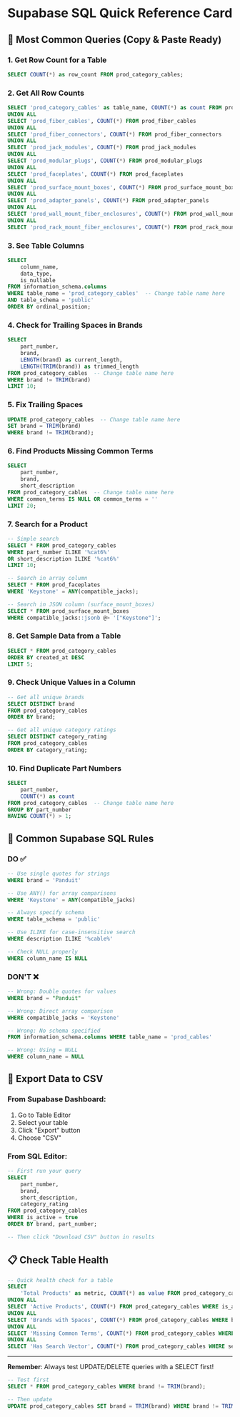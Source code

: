 # Supabase SQL Quick Reference Card

## 🚀 Most Common Queries (Copy & Paste Ready)

### 1. Get Row Count for a Table
```sql
SELECT COUNT(*) as row_count FROM prod_category_cables;
```

### 2. Get All Row Counts
```sql
SELECT 'prod_category_cables' as table_name, COUNT(*) as count FROM prod_category_cables
UNION ALL
SELECT 'prod_fiber_cables', COUNT(*) FROM prod_fiber_cables
UNION ALL
SELECT 'prod_fiber_connectors', COUNT(*) FROM prod_fiber_connectors
UNION ALL
SELECT 'prod_jack_modules', COUNT(*) FROM prod_jack_modules
UNION ALL
SELECT 'prod_modular_plugs', COUNT(*) FROM prod_modular_plugs
UNION ALL
SELECT 'prod_faceplates', COUNT(*) FROM prod_faceplates
UNION ALL
SELECT 'prod_surface_mount_boxes', COUNT(*) FROM prod_surface_mount_boxes
UNION ALL
SELECT 'prod_adapter_panels', COUNT(*) FROM prod_adapter_panels
UNION ALL
SELECT 'prod_wall_mount_fiber_enclosures', COUNT(*) FROM prod_wall_mount_fiber_enclosures
UNION ALL
SELECT 'prod_rack_mount_fiber_enclosures', COUNT(*) FROM prod_rack_mount_fiber_enclosures;
```

### 3. See Table Columns
```sql
SELECT 
    column_name,
    data_type,
    is_nullable
FROM information_schema.columns
WHERE table_name = 'prod_category_cables'  -- Change table name here
AND table_schema = 'public'
ORDER BY ordinal_position;
```

### 4. Check for Trailing Spaces in Brands
```sql
SELECT 
    part_number,
    brand,
    LENGTH(brand) as current_length,
    LENGTH(TRIM(brand)) as trimmed_length
FROM prod_category_cables  -- Change table name here
WHERE brand != TRIM(brand)
LIMIT 10;
```

### 5. Fix Trailing Spaces
```sql
UPDATE prod_category_cables  -- Change table name here
SET brand = TRIM(brand)
WHERE brand != TRIM(brand);
```

### 6. Find Products Missing Common Terms
```sql
SELECT 
    part_number,
    brand,
    short_description
FROM prod_category_cables  -- Change table name here
WHERE common_terms IS NULL OR common_terms = ''
LIMIT 20;
```

### 7. Search for a Product
```sql
-- Simple search
SELECT * FROM prod_category_cables
WHERE part_number ILIKE '%cat6%'
OR short_description ILIKE '%cat6%'
LIMIT 10;

-- Search in array column
SELECT * FROM prod_faceplates
WHERE 'Keystone' = ANY(compatible_jacks);

-- Search in JSON column (surface_mount_boxes)
SELECT * FROM prod_surface_mount_boxes
WHERE compatible_jacks::jsonb @> '["Keystone"]';
```

### 8. Get Sample Data from a Table
```sql
SELECT * FROM prod_category_cables
ORDER BY created_at DESC
LIMIT 5;
```

### 9. Check Unique Values in a Column
```sql
-- Get all unique brands
SELECT DISTINCT brand 
FROM prod_category_cables
ORDER BY brand;

-- Get all unique category ratings
SELECT DISTINCT category_rating
FROM prod_category_cables
ORDER BY category_rating;
```

### 10. Find Duplicate Part Numbers
```sql
SELECT 
    part_number,
    COUNT(*) as count
FROM prod_category_cables  -- Change table name here
GROUP BY part_number
HAVING COUNT(*) > 1;
```

## 🔴 Common Supabase SQL Rules

### DO ✅
```sql
-- Use single quotes for strings
WHERE brand = 'Panduit'

-- Use ANY() for array comparisons
WHERE 'Keystone' = ANY(compatible_jacks)

-- Always specify schema
WHERE table_schema = 'public'

-- Use ILIKE for case-insensitive search
WHERE description ILIKE '%cable%'

-- Check NULL properly
WHERE column_name IS NULL
```

### DON'T ❌
```sql
-- Wrong: Double quotes for values
WHERE brand = "Panduit"

-- Wrong: Direct array comparison
WHERE compatible_jacks = 'Keystone'

-- Wrong: No schema specified
FROM information_schema.columns WHERE table_name = 'prod_cables'

-- Wrong: Using = NULL
WHERE column_name = NULL
```

## 🎯 Export Data to CSV

### From Supabase Dashboard:
1. Go to Table Editor
2. Select your table
3. Click "Export" button
4. Choose "CSV"

### From SQL Editor:
```sql
-- First run your query
SELECT 
    part_number,
    brand,
    short_description,
    category_rating
FROM prod_category_cables
WHERE is_active = true
ORDER BY brand, part_number;

-- Then click "Download CSV" button in results
```

## 📋 Check Table Health
```sql
-- Quick health check for a table
SELECT 
    'Total Products' as metric, COUNT(*) as value FROM prod_category_cables
UNION ALL
SELECT 'Active Products', COUNT(*) FROM prod_category_cables WHERE is_active = true
UNION ALL
SELECT 'Brands with Spaces', COUNT(*) FROM prod_category_cables WHERE brand != TRIM(brand)
UNION ALL
SELECT 'Missing Common Terms', COUNT(*) FROM prod_category_cables WHERE common_terms IS NULL OR common_terms = ''
UNION ALL
SELECT 'Has Search Vector', COUNT(*) FROM prod_category_cables WHERE search_vector IS NOT NULL;
```

---
**Remember**: Always test UPDATE/DELETE queries with a SELECT first!
```sql
-- Test first
SELECT * FROM prod_category_cables WHERE brand != TRIM(brand);

-- Then update
UPDATE prod_category_cables SET brand = TRIM(brand) WHERE brand != TRIM(brand);
```